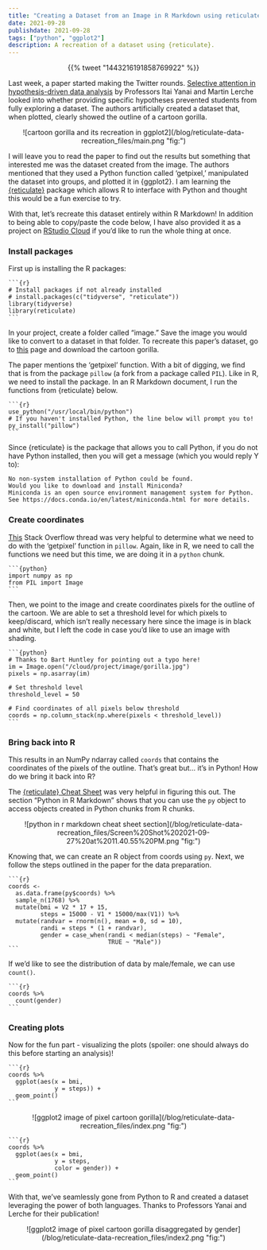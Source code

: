 ```yaml
---
title: "Creating a Dataset from an Image in R Markdown using reticulate"
date: 2021-09-28
publishdate: 2021-09-28
tags: ["python", "ggplot2"]
description: A recreation of a dataset using {reticulate}.
---
```


<center>
{{% tweet "1443216191858769922" %}}
</center>

Last week, a paper started making the Twitter rounds. [Selective attention in hypothesis-driven data analysis](https://www.biorxiv.org/content/10.1101/2020.07.30.228916v1.full.pdf) by Professors Itai Yanai and Martin Lerche looked into whether providing specific hypotheses prevented students from fully exploring a dataset. The authors artificially created a dataset that, when plotted, clearly showed the outline of a cartoon gorilla.

<center>
![cartoon gorilla and its recreation in ggplot2](/blog/reticulate-data-recreation_files/main.png "fig:")
</center>

I will leave you to read the paper to find out the results but something that interested me was the dataset created from the image. The authors mentioned that they used a Python function called ‘getpixel,’ manipulated the dataset into groups, and plotted it in {ggplot2}. I am learning the [{reticulate}](https://rstudio.github.io/reticulate/) package which allows R to interface with Python and thought this would be a fun exercise to try.

With that, let’s recreate this dataset entirely within R Markdown! In addition to being able to copy/paste the code below, I have also provided it as a project on [RStudio Cloud](https://rstudio.cloud/project/2949291) if you’d like to run the whole thing at once.

### Install packages

First up is installing the R packages:

    ```{r}
    # Install packages if not already installed
    # install.packages(c("tidyverse", "reticulate"))
    library(tidyverse)
    library(reticulate)
    ```

In your project, create a folder called “image.” Save the image you would like to convert to a dataset in that folder. To recreate this paper’s dataset, go to [this](https://classroomclipart.com/clipart-view/Clipart/Black_and_White_Clipart/Animals/gorilla-waving-cartoon-black-white-outline-clipart-914_jpg.htm) page and download the cartoon gorilla.

The paper mentions the ‘getpixel’ function. With a bit of digging, we find that is from the package `pillow` (a fork from a package called `PIL`). Like in R, we need to install the package. In an R Markdown document, I run the functions from {reticulate} below.

    ```{r}
    use_python("/usr/local/bin/python")
    # If you haven't installed Python, the line below will prompt you to!
    py_install("pillow")
    ```

Since {reticulate} is the package that allows you to call Python, if you do not have Python installed, then you will get a message (which you would reply Y to):

    No non-system installation of Python could be found.
    Would you like to download and install Miniconda?
    Miniconda is an open source environment management system for Python.
    See https://docs.conda.io/en/latest/miniconda.html for more details.

### Create coordinates

[This](https://stackoverflow.com/questions/58398300/find-all-coordinates-of-black-grey-pixels-in-image-using-python) Stack Overflow thread was very helpful to determine what we need to do with the ‘getpixel’ function in `pillow`. Again, like in R, we need to call the functions we need but this time, we are doing it in a `python` chunk.

    ```{python}
    import numpy as np
    from PIL import Image
    ```

Then, we point to the image and create coordinates pixels for the outline of the cartoon. We are able to set a threshold level for which pixels to keep/discard, which isn’t really necessary here since the image is in black and white, but I left the code in case you’d like to use an image with shading.

    ```{python}
    # Thanks to Bart Huntley for pointing out a typo here!
    im = Image.open("/cloud/project/image/gorilla.jpg")
    pixels = np.asarray(im)

    # Set threshold level
    threshold_level = 50

    # Find coordinates of all pixels below threshold
    coords = np.column_stack(np.where(pixels < threshold_level))
    ```

### Bring back into R

This results in an NumPy ndarray called `coords` that contains the coordinates of the pixels of the outline. That’s great but… it’s in Python! How do we bring it back into R?

The [{reticulate} Cheat Sheet](https://ugoproto.github.io/ugo_r_doc/pdf/reticulate.pdf) was very helpful in figuring this out. The section “Python in R Markdown” shows that you can use the `py` object to access objects created in Python chunks from R chunks.

<center>
![python in r markdown cheat sheet section](/blog/reticulate-data-recreation_files/Screen%20Shot%202021-09-27%20at%2011.40.55%20PM.png "fig:")
</center>

Knowing that, we can create an R object from coords using `py`. Next, we follow the steps outlined in the paper for the data preparation.

    ```{r}
    coords <-
      as.data.frame(py$coords) %>%
      sample_n(1768) %>%
      mutate(bmi = V2 * 17 + 15,
             steps = 15000 - V1 * 15000/max(V1)) %>%
      mutate(randvar = rnorm(n(), mean = 0, sd = 10),
             randi = steps * (1 + randvar),
             gender = case_when(randi < median(steps) ~ "Female",
                                TRUE ~ "Male"))
    ```

If we’d like to see the distribution of data by male/female, we can use `count()`.

    ```{r}
    coords %>%
      count(gender)
    ```

### Creating plots

Now for the fun part - visualizing the plots (spoiler: one should always do this before starting an analysis)!

    ```{r}
    coords %>%
      ggplot(aes(x = bmi,
                 y = steps)) +
      geom_point()
    ```

<center>
![ggplot2 image of pixel cartoon gorilla](/blog/reticulate-data-recreation_files/index.png "fig:")
</center>

    ```{r}
    coords %>%
      ggplot(aes(x = bmi,
                 y = steps,
                 color = gender)) +
      geom_point()
    ```

With that, we’ve seamlessly gone from Python to R and created a dataset leveraging the power of both languages. Thanks to Professors Yanai and Lerche for their publication!

<center>
![ggplot2 image of pixel cartoon gorilla disaggregated by gender](/blog/reticulate-data-recreation_files/index2.png "fig:")
</center>
